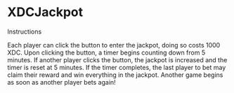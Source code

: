 # XDCJackpot

Instructions

Each player can click the button to enter the jackpot, doing so costs 1000 XDC. Upon clicking the button, a timer begins counting down from 5 minutes. If another player clicks the button, the jackpot is increased and the timer is reset at 5 minutes. If the timer completes, the last player to bet may claim their reward and win everything in the jackpot. Another game begins as soon as another player bets again!
